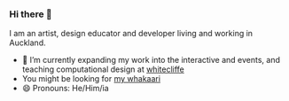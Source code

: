 ### Hi there 👋

I am an artist, design educator and developer living and working in Auckland.

- 🌱 I’m currently expanding my work into the interactive and events, and teaching computational design at [whitecliffe](https://www.whitecliffe.ac.nz/)
- You might be looking for [my whakaari](https://12oman.github.io/whakaari/)
- 😄 Pronouns: He/Him/ia

